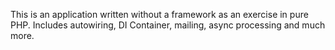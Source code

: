 This is an application written without a framework as an exercise in pure PHP. Includes autowiring, DI Container, mailing, async processing and much more.
